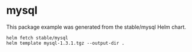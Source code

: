 # mysql

This package example was generated from the stable/mysql Helm chart.

    helm fetch stable/mysql
    helm template mysql-1.3.1.tgz --output-dir .
